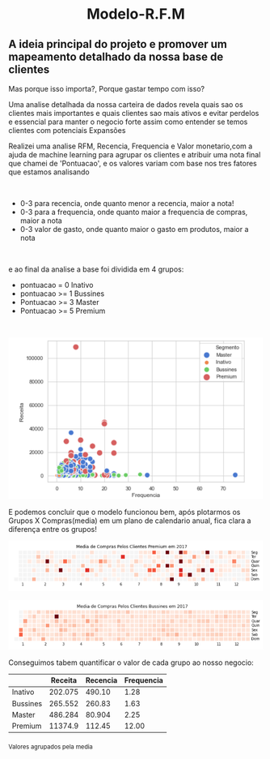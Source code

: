 <h1 align='center'>Modelo-R.F.M</h1>
<h2>A ideia principal do projeto e promover um mapeamento detalhado da nossa base de clientes</h2>

<p>Mas porque isso importa?, Porque gastar tempo com isso?</p>
<p>
Uma analise detalhada da nossa carteira de dados revela quais sao os clientes mais importantes e quais clientes sao mais 
ativos e evitar perdelos e essencial para manter o negocio forte assim como entender se temos clientes com potenciais Expansões
</p>
<p>
Realizei uma analise RFM, Recencia, Frequencia e Valor monetario,com a ajuda de machine learning para agrupar os clientes e atribuir uma nota final que 
chamei de 'Pontuacao', e os valores variam com base nos tres fatores que estamos analisando</p>
<br>
<ul>
  <li>0-3 para recencia, onde quanto menor a recencia, maior a nota!</li>
  <li>0-3 para a frequencia, onde quanto maior a frequencia de compras, maior a nota</li> 
  <li>0-3 valor de gasto, onde quanto maior o gasto em produtos, maior a nota</li>
</ul>

<br>
<p>
e ao final da analise a base foi dividida em 4 grupos:
</p>
<ul> 
  <li>pontuacao = 0  Inativo</li>
  <li>pontuacao >= 1 Bussines</li>
  <li>Pontuacao >= 3 Master</li>
  <li>Pontuacao >= 5 Premium</li>
</ul>
<br>

![Main](https://github.com/carlosal249/Model-R.F.M/blob/master/analise_segmentos.png)

<p> E podemos concluir que o modelo funcionou bem, após plotarmos os Grupos X Compras(media) em um plano de calendario anual, fica clara a diferença entre os grupos!<p>

![Main](https://github.com/carlosal249/Model-R.F.M/blob/master/analise_anual_premium.png)

<p></p>

![Main](https://github.com/carlosal249/Model-R.F.M/blob/master/analise_anual_bussines.png)

<p>Conseguimos tabem quantificar o valor de cada grupo ao  nosso negocio: </p>

|       | Receita | Recencia | Frequencia |
| ---   |     ---   |    ---  |  ---   |
| Inativo	|202.075 | 490.10 |	1.28    |
| Bussines|265.552 | 260.83 |	1.63    |
| Master  |486.284 | 80.904 |  2.25   |
| Premium	|11374.9 |	112.45 |	12.00 |

<sub>Valores agrupados pela media</sub>

